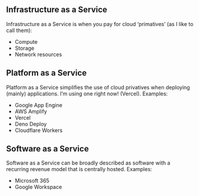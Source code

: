 ## Infrastructure as a Service
Infrastructure as a Service is when you pay for cloud ‘primatives’ (as I like to call them):
- Compute
- Storage
- Network resources
## Platform as a Service
Platform as a Service simplifies the use of cloud privatives when deploying (mainly) applications. I’m using one right now! (Vercel). Examples:
- Google App Engine
- AWS Amplify
- Vercel
- Deno Deploy
- Cloudflare Workers
## Software as a Service
Software as a Service can be broadly described as software with a recurring revenue model that is centrally hosted.
Examples:
- Microsoft 365
- Google Workspace
